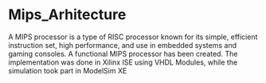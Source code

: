 # Mips_Arhitecture
A MIPS processor is a type of RISC processor known for its simple, efficient instruction set, high performance, and use in embedded systems and gaming consoles. 
A functional MIPS processor has been created. The implementation was done in Xilinx ISE using VHDL Modules, while the simulation took part in ModelSim XE
